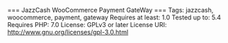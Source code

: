 === JazzCash WooCommerce Payment GateWay ===
Tags: jazzcash, woocommerce, payment, gateway
Requires at least: 1.0
Tested up to: 5.4
Requires PHP: 7.0
License: GPLv3 or later License
URI: http://www.gnu.org/licenses/gpl-3.0.html
